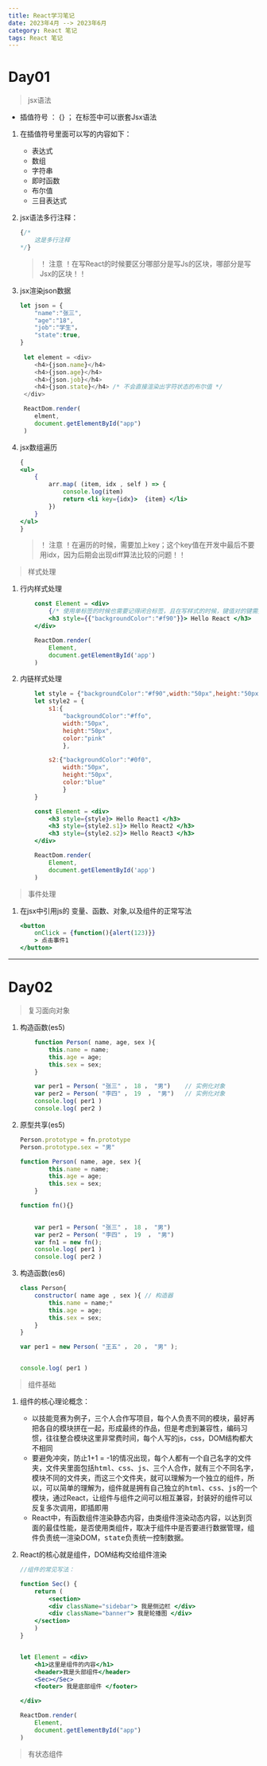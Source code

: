 ```yaml
---
title: React学习笔记
date: 2023年4月 --> 2023年6月
category: React 笔记
tags: React 笔记
---
```


# **Day01**
> jsx语法

* 插值符号 ： {} ； 在标签中可以嵌套Jsx语法<br>
1. 在插值符号里面可以写的内容如下：
    * 表达式
    * 数组
    * 字符串
    * 即时函数
    * 布尔值
    * 三目表达式
2. jsx语法多行注释：
    ``` jsx
    {/*
        这是多行注释
    */}
    ```
    > ！ 注意 ！在写React的时候要区分哪部分是写Js的区块，哪部分是写Jsx的区块！！

3. jsx渲染json数据
    ``` js
    let json = {
        "name":"张三",
        "age":"18",
        "job":"学生"，
        "state":true,
    }
     
     let element = <div>
        <h4>{json.name}</h4>
        <h4>{json.age}</h4>
        <h4>{json.job}</h4>
        <h4>{json.state}</h4> /* 不会直接渲染出字符状态的布尔值 */
     </div>

     ReactDom.render(
        elment,
        document.getElementById("app")
     )
    ```
4. jsx数组遍历
    ``` jsx
    {
    <ul>
        {
            arr.map( (item, idx , self ) => {
                console.log(item)
                return <li key={idx}>  {item} </li>
            })
        }
    </ul>
    }
    ```
    > ！ 注意 ！在遍历的时候，需要加上key；这个key值在开发中最后不要用idx，因为后期会出现diff算法比较的问题！！


 
> 样式处理
1. 行内样式处理
    ``` jsx
        const Element = <div>
            {/* 使用单标签的时候也需要记得闭合标签，且在写样式的时候，键值对的键需要遵循驼峰命名 */}
            <h3 style={{"backgroundColor":"#f90"}}> Hello React </h3>
        </div>

        ReactDom.render(
            Element,
            document.getElementById('app')
        )
    ```
2. 内链样式处理
    ``` jsx
        let style = {"backgroundColor":"#f90",width:"50px",height:"50px"}
        let style2 = {
            s1:{
                "backgroundColor":"#ffo",
                width:"50px",
                height:"50px",
                color:"pink"
                },

            s2:{"backgroundColor":"#0f0",
                width:"50px",
                height:"50px",
                color:"blue"
                }
        }

        const Element = <div>
            <h3 style={style}> Hello React1 </h3>
            <h3 style={style2.s1}> Hello React2 </h3>
            <h3 style={style2.s2}> Hello React3 </h3>
        </div>

        ReactDom.render(
            Element,
            document.getElementById('app')
        )
    ```


> 事件处理

1. 在jsx中引用js的 <kbd>变量</kbd>、<kbd>函数</kbd>、<kbd>对象</kbd>,以及组件的正常写法
    ``` jsx
    <button
        onClick = {function(){alert(123)}}
        > 点击事件1
    </button>
    ```

- - -

# **Day02**

> 复习面向对象
1. 构造函数(es5)
    ``` js
        function Person( name, age, sex ){
            this.name = name;
            this.age = age;
            this.sex = sex; 
        }

        var per1 = Person( "张三" ， 18 ， "男")    // 实例化对象
        var per2 = Person( "李四" ， 19  ， "男")   // 实例化对象
        console.log( per1 )
        console.log( per2 )
    ```
2. 原型共享(es5)
    ``` js
    Person.prototype = fn.prototype
    Person.prototype.sex = "男"

    function Person( name, age, sex ){
            this.name = name;
            this.age = age;
            this.sex = sex; 
        }
    
    function fn(){}
        

        var per1 = Person( "张三" ， 18 ， "男")    
        var per2 = Person( "李四" ， 19  ， "男")   
        var fn1 = new fn(); 
        console.log( per1 )
        console.log( per2 )
    ```

3. 构造函数(es6)
    ``` js
    class Person{
        constructor( name age , sex ){ // 构造器
            this.name = name;*
            this.age = age;
            this.sex = sex; 
        }
    }

    var per1 = new Person( "王五" ， 20 ， "男" );


    console.log( per1 )
    ```
> 组件基础
1. 组件的核心理论概念：
    * 以技能竞赛为例子，三个人合作写项目，每个人负责不同的模块，最好再把各自的模块拼在一起，形成最终的作品，但是考虑到兼容性，编码习惯，往往整合模块这里非常费时间，每个人写的js，css，DOM结构都大不相同
    * 要避免冲突，防止1+1 = -1的情况出现，每个人都有一个自己名字的文件夹，文件夹里面包括<kbd>html</kbd>、<kbd>css</kbd>、<kbd>js</kbd>、三个人合作，就有三个不同名字，模块不同的文件夹，而这三个文件夹，就可以理解为一个独立的<kbd>组件</kbd>，所以，可以简单的理解为，组件就是拥有自己独立的<kbd>html</kbd>、<kbd>css</kbd>、<kbd>js</kbd>的一个模块，通过React，让组件与组件之间可以相互兼容，封装好的组件可以反复多次调用，即插即用
    * React中，有<kbd>函数组件</kbd>渲染静态内容，由<kbd>类组件</kbd>渲染动态内容，以达到页面的最佳性能，是否使用类组件，取决于组件中是否要进行数据管理，<kbd>组件</kbd>负责统一渲染DOM，<kbd>state</kbd>负责统一控制数据。

2. React的核心就是组件，DOM结构交给组件渲染 
    ```jsx
    //组件的常见写法：

    function Sec() {
        return (
            <section>
            <div className="sidebar"> 我是侧边栏 </div>
            <div className="banner"> 我是轮播图 </div>
        </section>
        )
    }


    let Element = <div>
        <h1>这里是组件的内容</h1>
        <header>我是头部组件</header>
        <Sec></Sec>
        <footer> 我是底部组件 </footer>

    </div>

    ReactDom.render(
        Element,
        document.getElementById("app")
    )
    ```
> 有状态组件

 